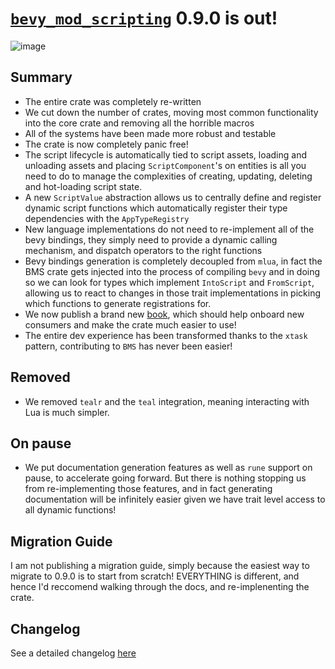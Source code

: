 # [`bevy_mod_scripting`](https://github.com/makspll/bevy_mod_scripting/) 0.9.0 is out!

![image](https://github.com/user-attachments/assets/6ae0f927-ea1b-4d90-a809-4cc513e49b18)

## Summary
- The entire crate was completely re-written
- We cut down the number of crates, moving most common functionality into the core crate and removing all the horrible macros
- All of the systems have been made more robust and testable
- The crate is now completely panic free!
- The script lifecycle is automatically tied to script assets, loading and unloading assets and placing `ScriptComponent`'s on entities is all you need to do to manage the complexities of creating, updating, deleting and hot-loading script state.
- A new `ScriptValue` abstraction allows us to centrally define and register dynamic script functions which automatically register their type dependencies with the `AppTypeRegistry`
- New language implementations do not need to re-implement all of the bevy bindings, they simply need to provide a dynamic calling mechanism, and dispatch operators to the right functions
- Bevy bindings generation is completely decoupled from `mlua`, in fact the BMS crate gets injected into the process of compiling `bevy` and in doing so we can look for types which implement `IntoScript` and `FromScript`, allowing us to react to changes in those trait implementations in picking which functions to generate registrations for.
- We now publish a brand new [book](https://makspll.github.io/bevy_mod_scripting/), which should help onboard new consumers and make the crate much easier to use!
- The entire dev experience has been transformed thanks to the `xtask` pattern, contributing to `BMS` has never been easier!

## Removed
- We removed `tealr` and the `teal` integration, meaning interacting with Lua is much simpler.

## On pause
- We put documentation generation features as well as `rune` support on pause, to accelerate going forward. But there is nothing stopping us from re-implementing those features, and in fact generating documentation will be infinitely easier given we have trait level access to all dynamic functions!

## Migration Guide
I am not publishing a migration guide, simply because the easiest way to migrate to 0.9.0 is to start from scratch! EVERYTHING is different, and hence I'd reccomend walking through the docs, and re-implenenting the crate.

## Changelog
See a detailed changelog [here](https://github.com/makspll/bevy_mod_scripting/blob/main/CHANGELOG.md)
